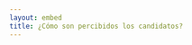 ```yaml
---
layout: embed
title: ¿Cómo son percibidos los candidatos?
---
```


<div class='row'>
    <div class='col-md-12 air-top'>
        <div class='tabla-comparativa' id='charts'>
            <!-- Charts Here -->
        </div>
    </div>
</div>

<!-- Libraries -->
<script src="{{ site.baseurl }}/js/datavis.min.js" charset="utf-8"></script>
<script>

    var jsonUrl = '{{ site.baseurl }}/data/citisent_json/json_study_candidatometro_74.json';

    var dset = Candidatometro.Dataset()
        .json(jsonUrl);

    var a = {};
    _.extend(a, Backbone.Events);

    a.listenTo(dset, 'dataset:ready', function() {

        var from = new Date('2013-10-01'),
            to = new Date('2013-12-01');

        var data = [
            { name: 'franco parisi',          img: '{{ site.baseurl }}/img/fot_franco_parisi.jpg' },
            { name: 'Marcel Claude',          img: '{{ site.baseurl }}/img/fot_marcel_claude.jpg' },
            { name: 'Ricardo Israel',         img: '{{ site.baseurl }}/img/fot_ricardo_israel.jpg' },
            { name: 'Marco Enríquez-Ominami', img: '{{ site.baseurl }}/img/fot_marco_enriquez-ominami.jpg' },
            { name: 'Roxana Miranda',         img: '{{ site.baseurl }}/img/fot_roxana_miranda.jpg' },
            { name: 'Michelle Bachelet',      img: '{{ site.baseurl }}/img/fot_michelle_bachelet.jpg' },
            { name: 'Evelyn Matthei',         img: '{{ site.baseurl }}/img/fot_evelyn_matthei.jpg' },
            { name: 'Alfredo Sfeir',          img: '{{ site.baseurl }}/img/fot_alfredo_sfeir.jpg' },
            { name: 'Tomás Jocelyn-Holt',     img: '{{ site.baseurl }}/img/fot_tomas_jocelyn-holt.jpg' },

        ];

        data.forEach(function(d) {
            d.data = dset.items().get(d.name);
        });

        var barchart = Candidatometro.BarChart()
            .timeDomain(d3.time.days(from, to));

        var totals = Candidatometro.Totals();

        var rowCandidato = d3.select('#charts').selectAll('div.row.candidato')
            .data(data)
            .enter()
            .append('div')
            .attr('class', 'row row-candidato');

        // Avatar
        var divAvatar = rowCandidato.append('div')
            .attr('class', 'col-sm-1')
            .append('div')
            .attr('class', 'avatar');

        divAvatar
            .append('img')
            .attr('class', 'img-circle img-responsive')
            .attr('src', function(d) { return d.img; });

        divAvatar.append('h6')
            .attr('class', 'bold uc')
            .text(function(d) { return d.name; });

        // Graph
        var divGraph = rowCandidato.append('div')
            .attr('class', 'col-sm-9 graph')
            .call(barchart);

        var divTotals = rowCandidato.append('div')
            .attr('class', 'col-sm-2 tc-info');

        divTotals.call(totals);

    });

</script>

